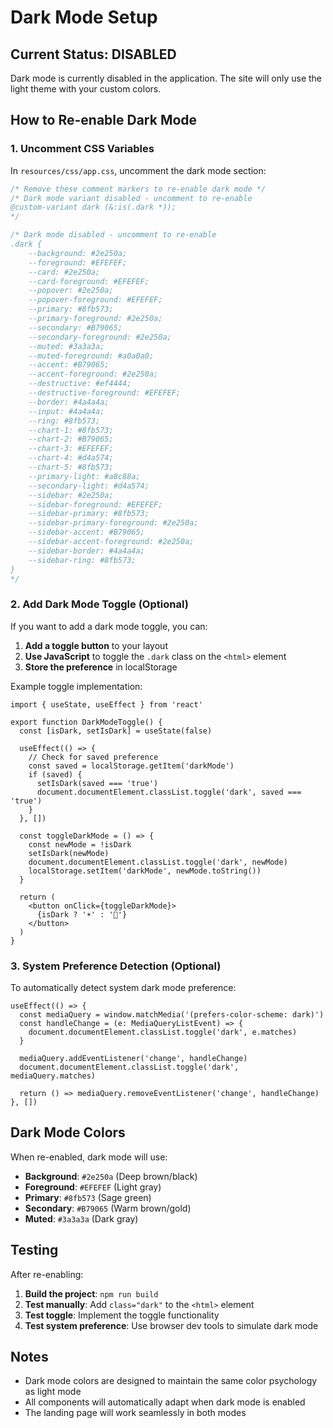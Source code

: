 # Dark Mode Setup

## Current Status: DISABLED

Dark mode is currently disabled in the application. The site will only use the light theme with your custom colors.

## How to Re-enable Dark Mode

### 1. Uncomment CSS Variables

In `resources/css/app.css`, uncomment the dark mode section:

```css
/* Remove these comment markers to re-enable dark mode */
/* Dark mode variant disabled - uncomment to re-enable
@custom-variant dark (&:is(.dark *));
*/

/* Dark mode disabled - uncomment to re-enable
.dark {
    --background: #2e250a;
    --foreground: #EFEFEF;
    --card: #2e250a;
    --card-foreground: #EFEFEF;
    --popover: #2e250a;
    --popover-foreground: #EFEFEF;
    --primary: #8fb573;
    --primary-foreground: #2e250a;
    --secondary: #B79065;
    --secondary-foreground: #2e250a;
    --muted: #3a3a3a;
    --muted-foreground: #a0a0a0;
    --accent: #B79065;
    --accent-foreground: #2e250a;
    --destructive: #ef4444;
    --destructive-foreground: #EFEFEF;
    --border: #4a4a4a;
    --input: #4a4a4a;
    --ring: #8fb573;
    --chart-1: #8fb573;
    --chart-2: #B79065;
    --chart-3: #EFEFEF;
    --chart-4: #d4a574;
    --chart-5: #8fb573;
    --primary-light: #a8c88a;
    --secondary-light: #d4a574;
    --sidebar: #2e250a;
    --sidebar-foreground: #EFEFEF;
    --sidebar-primary: #8fb573;
    --sidebar-primary-foreground: #2e250a;
    --sidebar-accent: #B79065;
    --sidebar-accent-foreground: #2e250a;
    --sidebar-border: #4a4a4a;
    --sidebar-ring: #8fb573;
}
*/
```

### 2. Add Dark Mode Toggle (Optional)

If you want to add a dark mode toggle, you can:

1. **Add a toggle button** to your layout
2. **Use JavaScript** to toggle the `.dark` class on the `<html>` element
3. **Store the preference** in localStorage

Example toggle implementation:

```tsx
import { useState, useEffect } from 'react'

export function DarkModeToggle() {
  const [isDark, setIsDark] = useState(false)

  useEffect(() => {
    // Check for saved preference
    const saved = localStorage.getItem('darkMode')
    if (saved) {
      setIsDark(saved === 'true')
      document.documentElement.classList.toggle('dark', saved === 'true')
    }
  }, [])

  const toggleDarkMode = () => {
    const newMode = !isDark
    setIsDark(newMode)
    document.documentElement.classList.toggle('dark', newMode)
    localStorage.setItem('darkMode', newMode.toString())
  }

  return (
    <button onClick={toggleDarkMode}>
      {isDark ? '☀️' : '🌙'}
    </button>
  )
}
```

### 3. System Preference Detection (Optional)

To automatically detect system dark mode preference:

```tsx
useEffect(() => {
  const mediaQuery = window.matchMedia('(prefers-color-scheme: dark)')
  const handleChange = (e: MediaQueryListEvent) => {
    document.documentElement.classList.toggle('dark', e.matches)
  }
  
  mediaQuery.addEventListener('change', handleChange)
  document.documentElement.classList.toggle('dark', mediaQuery.matches)
  
  return () => mediaQuery.removeEventListener('change', handleChange)
}, [])
```

## Dark Mode Colors

When re-enabled, dark mode will use:

- **Background**: `#2e250a` (Deep brown/black)
- **Foreground**: `#EFEFEF` (Light gray)
- **Primary**: `#8fb573` (Sage green)
- **Secondary**: `#B79065` (Warm brown/gold)
- **Muted**: `#3a3a3a` (Dark gray)

## Testing

After re-enabling:

1. **Build the project**: `npm run build`
2. **Test manually**: Add `class="dark"` to the `<html>` element
3. **Test toggle**: Implement the toggle functionality
4. **Test system preference**: Use browser dev tools to simulate dark mode

## Notes

- Dark mode colors are designed to maintain the same color psychology as light mode
- All components will automatically adapt when dark mode is enabled
- The landing page will work seamlessly in both modes
